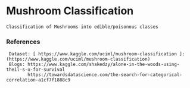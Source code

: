 # Mushroom Classification

    Classification of Mushrooms into edible/poisonous classes
    
 ### References
     Dataset: [ https://www.kaggle.com/uciml/mushroom-classification ]:(https://www.kaggle.com/uciml/mushroom-classification)
     Blogs: https://www.kaggle.com/shakedzy/alone-in-the-woods-using-theil-s-u-for-survival
            https://towardsdatascience.com/the-search-for-categorical-correlation-a1cf7f1888c9
            
